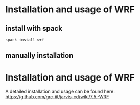 # Installation and usage of WRF

## install with spack
```
spack install wrf
```


## manually installation

# Installation and usage of WRF
A detailed installation and usage can be found here:    
https://github.com/grc-iit/jarvis-cd/wiki/7.5.-WRF